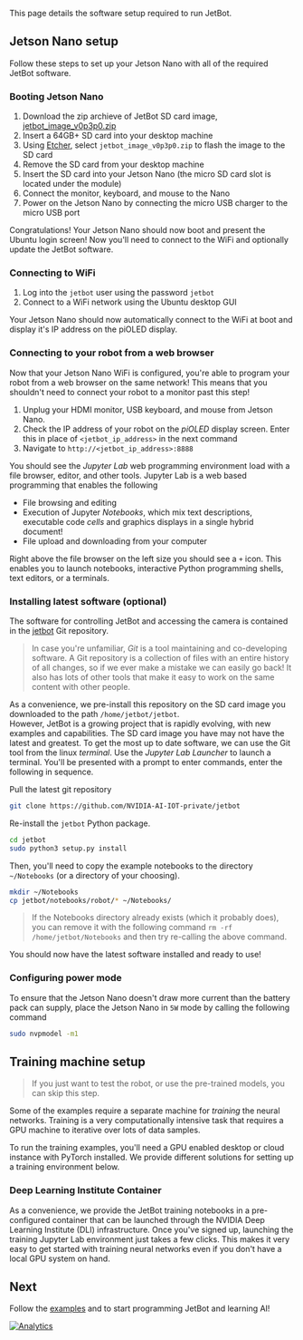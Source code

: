 This page details the software setup required to run JetBot.

## Jetson Nano setup

Follow these steps to set up your Jetson Nano with all of the required JetBot software.

### Booting Jetson Nano

1. Download the zip archieve of JetBot SD card image, [jetbot_image_v0p3p0.zip](https://drive.google.com/file/d/19AtDdsbMN-xoKSzh1ZsBh9T4RTnzSmQh/view?usp=sharing)
2. Insert a 64GB+ SD card into your desktop machine
3. Using [Etcher](https://www.balena.io/etcher/), select ``jetbot_image_v0p3p0.zip`` to flash the image to the SD card 
4. Remove the SD card from your desktop machine
5. Insert the SD card into your Jetson Nano (the micro SD card slot is located 
   under the module)
6. Connect the monitor, keyboard, and mouse to the Nano
7. Power on the Jetson Nano by connecting the micro USB charger to the micro USB port

Congratulations!  Your Jetson Nano should now boot and present the Ubuntu login screen!  Now you'll need to connect to the WiFi and optionally update the JetBot software.

### Connecting to WiFi

1. Log into the ``jetbot`` user using the password ``jetbot``
2. Connect to a WiFi network using the Ubuntu desktop GUI

Your Jetson Nano should now automatically connect to the WiFi at boot and display it's IP address on the piOLED display.

### Connecting to your robot from a web browser

Now that your Jetson Nano WiFi is configured, you're able to program your robot from a 
web browser on the same network!  This means that you shouldn't need to connect your robot
to a monitor past this step! 

1. Unplug your HDMI monitor, USB keyboard, and mouse from Jetson Nano.
2. Check the IP address of your robot on the *piOLED* display screen.  Enter this in place of ``<jetbot_ip_address>`` in the next command
3. Navigate to ``http://<jetbot_ip_address>:8888``

You should see the *Jupyter Lab* web programming environment load with a file browser, editor, and other tools. Jupyter Lab is a web based programming that enables the following 

* File browsing and editing
* Execution of Jupyter *Notebooks*, which mix text descriptions, executable code *cells* and graphics displays in a single hybrid document!
* File upload and downloading from your computer

Right above the file browser on the left size you should see a ``+`` icon.  This enables you to
launch notebooks, interactive Python programming shells, text editors, or a terminals.

### Installing latest software (optional)

The software for controlling JetBot and accessing the camera is contained in the 
[jetbot](https://github.com/NVIDIA-AI-IOT-private/jetbot) Git repository.  

> In case you're unfamiliar, *Git* is a tool 
maintaining and co-developing software.  A Git repository is a collection of files
with an entire history of all changes, so if we ever make a mistake we can easily 
go back!  It also has lots of other tools that make it easy to work on the same
content with other people.

As a convenience, we pre-install this repository on the SD card image you downloaded 
to the path ``/home/jetbot/jetbot``.  
However, JetBot is a growing project that is rapidly evolving, with new examples and capabilities.  The SD card image you have may not have the latest and greatest.  To get the most up to date software, we can use
the Git tool from the linux *terminal*.  Use the *Jupyter Lab Launcher* to launch a terminal.  You'll be presented with a prompt to enter commands,
enter the following in sequence.

Pull the latest git repository
```bash
git clone https://github.com/NVIDIA-AI-IOT-private/jetbot
``` 

Re-install the ``jetbot`` Python package.

```bash
cd jetbot
sudo python3 setup.py install
```

Then, you'll need to copy the example notebooks to the directory ``~/Notebooks`` (or a directory of your choosing).

```bash
mkdir ~/Notebooks
cp jetbot/notebooks/robot/* ~/Notebooks/
```

> If the Notebooks directory already exists (which it probably does), you can remove it with the following command
> ``rm -rf /home/jetbot/Notebooks`` and then try re-calling the above command.

You should now have the latest software installed and ready to use!  

### Configuring power mode

To ensure that the Jetson Nano doesn't draw more current than the battery pack can supply,
place the Jetson Nano in ``5W`` mode by calling the following command

```bash
sudo nvpmodel -m1
```

## Training machine setup

> If you just want to test the robot, or use the pre-trained models, you can skip this step. 

Some of the examples require a separate machine for *training* the neural networks.  Training
is a very computationally intensive task that requires a GPU machine to iterative over lots
of data samples.

To run the training examples, you'll need a GPU enabled desktop or cloud instance with PyTorch installed.  We provide different solutions for setting up a training environment below.

### Deep Learning Institute Container

As a convenience, we provide the JetBot training notebooks in a pre-configured container that can be launched through the
NVIDIA Deep Learning Institute (DLI) infrastructure.  Once you've signed up, launching the training Jupyter Lab environment just takes a few clicks.  This makes it very easy to get started with training neural networks
even if you don't have a local GPU system on hand.

## Next

Follow the [examples](examples) and to start programming JetBot and learning AI!


[![Analytics](https://ga-beacon.appspot.com/UA-135919510-1/jetbot/wiki/Software-Setup/?pixel)](https://github.com/igrigorik/ga-beacon)